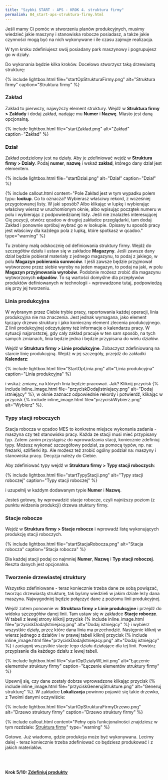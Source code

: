```yaml
---
title: "Szybki START - APS - KROK 4. struktura firmy"
permalink: 04_start-aps-struktura-firmy.html 
---
```


Jeśli mamy Ci pomóc w stworzeniu planów produkcyjnych, musimy wiedzieć jakie maszyny i stanowiska robocze posiadasz, a także jakie czynności mogą być na nich wykonywane i ile czasu zajmuje realizacja.

W tym kroku zdefiniujesz swój posiadany park maszynowy i pogrupujesz go w działy.

Do wykonania będzie kilka kroków. Docelowo stworzysz taką drzewiastą strukturę:

{% include lightbox.html file="startOpStrukturaFirmy.png" alt="Struktura firmy" caption="Struktura firmy" %} 


### Zakład

Zakład to pierwszy, najwyższy element struktury. Wejdź w **Struktura firmy > Zakłady** i dodaj zakład, nadając mu **Numer** i **Nazwę**. Miasto jest daną opcjonalną.

{% include lightbox.html file="startZaklad.png" alt="Zakład" caption="Zakład" %}


### Dział 

Zakład podzielony jest na działy. Aby je zdefiniować wejdź w **Struktura firmy > Działy**. Podaj **numer**, **nazwę** i wskaż **zakład**, którego dany dział jest elementem.

{% include lightbox.html file="startDzial.png" alt="Dział" caption="Dział" %}

{% include callout.html content="Pole Zakład jest w tym wypadku polem typu: **lookup**. Co to oznacza? Wybierasz właściwy rekord, z wcześniej przygotowanej listy. W jaki sposób? Albo klikając w lupkę i wybierając właściwy wiersz w uruchomionym oknie, albo wpisując początek numeru w polu i wybierając z podpowiedzianej listy. Jeśli nie znalazłeś interesującej Cię pozycji, otwórz qcadoo w drugiej zakładce przeglądarki, tam dodaj Zakład i ponownie spróbuj wybrać go w lookupie. Opisany tu sposób pracy jest właściwy dla każdego pola z lupką, które spotkasz w qcadoo." type="warning" %}

Tu zrobimy małą odskocznię od definiowania struktury firmy. Wejdź do szczegółów działu i ustaw się w zakładce **Magazyny**. Jeśli zawsze dany dział będzie pobierał materiały z jednego magazynu, to podaj z jakiego, w polu **Magazyn pobierania surowców**. I jeśli zawsze będzie przyjmował wytworzone przez siebie wyroby na jeden magazyn, to podaj na jaki, w polu **Magazyn przyjmowania wyrobów**. Podobnie możesz zrobić dla magazynu wytworzonych **odpadów**. To są wartości domyślne dla przepływów produktów definiowanych w technologii - wprowadzone tutaj, podpowiedzą się przy jej tworzeniu.

### Linia produkcyjna

W wybranym przez Ciebie trybie pracy, raportowania każdej operacji, linia produkcyjna nie ma znaczenia. Jest jednak wymagana, jako element łączący drzewo struktury i jako konieczny element zlecenia produkcyjnego. Z linii produkcyjnej odczytujemy też informacje o kalendarzu pracy.
W sytuacji najprostszej, gdy cały zakład pracuje w ten sam sposób, na tych samych zmianach, linia będzie jedna i będzie przypisana do wielu działów.

Wejdź w **Struktura firmy > Linie produkcyjne**. Zobaczysz zdefiniowaną na starcie linię produkcyjną. Wejdź w jej szczegóły, przejdź do zakładki **Kalendarz**:

{% include lightbox.html file="StartOpLinia.png" alt="Linia produkcyjna" caption="Linia produkcyjna" %}

i wskaż zmiany, na których linia będzie pracować. Jak? Kliknij przycisk {% include inline_image.html file="przyciskDodajIstniejacy.png" alt="Dodaj istniejący" %}, w oknie zaznacz odpowiednie rekordy i potwierdź, klikając w przycisk {% include inline_image.html file="przyciskWybierz.png" alt="Wybierz" %}.

### Typy stacji roboczych

Stacja robocza w qcadoo MES to konkretne miejsce wykonania zadania - maszyna czy też stanowisko pracy. Każda ze stacji musi mieć przypisany typ. Zatem zanim przystąpisz do wprowadzania stacji, koniecznie zdefiniuj typy. Możesz wykonać szczegółowy podział, za pomocą typów, np. na: frezarki, szlifierki itp. Ale możesz też zrobić ogólny podział na: maszyny i stanowiska pracy. Decyzja należy do Ciebie.

Aby zdefiniować typy wejdź w **Struktura firmy > Typy stacji roboczych**:

{% include lightbox.html file="startTypyStacji.png" alt="Typy stacji roboczej" caption="Typy stacji roboczej" %}

i uzupełnij w każdym dodawanym typie **Numer** i **Nazwę**.

Jesteś gotowy, by wprowadzić stacje robocze, czyli najniższy poziom (z punktu widzenia produkcji) drzewa stuktury firmy.

### Stacje robocze

Wejdź w **Struktura firmy > Stacje robocze** i wprowadź listę wykonujących produkcję stacji roboczych.

{% include lightbox.html file="startStacjaRobocza.png" alt="Stacja robocza" caption="Stacja robocza" %}

Dla każdej stacji podaj co najmniej **Numer**, **Nazwę** i **Typ stacji roboczej**. Reszta danych jest opcjonalna.

### Tworzenie drzewiastej struktury

Wszystko zdefiniowane - teraz koniecznie trzeba dane ze sobą powiązać, tworząc drzewiastą strukturę, tak byśmy wiedzieli w jakim dziale leży dana maszyna. Najwygodniej będzie połączyć dane z poziomu linii produkcyjnej.

Wejdź zatem ponownie w: **Struktura firmy > Linie produkcyjne** i przejdź do widoku szczegółów danej linii. Tam ustaw się w zakładce **Stacje robocze**. W tabeli z lewej strony kliknij przycisk {% include inline_image.html file="przyciskDodajIstniejacy.png" alt="Dodaj istniejący" %} i wybierz wszystkie działy, przez które dana linia ma przechodzić. Następnie kliknij w wiersz jednego z działów i w prawej tabeli kliknij przycisk {% include inline_image.html file="przyciskDodajIstniejacy.png" alt="Dodaj istniejący" %} i zaciągnij wszystkie stacje tego działu działające dla tej linii. Powtórz przypisanie dla każdego działu z lewej tabeli. 


{% include lightbox.html file="startOpDzialyWLinii.png" alt="Łączenie elementów struktury firmy" caption="Łączenie elementów struktury firmy" %}

Upewnij się, czy dane zostały dobrze wprowadzone klikając przycisk {% include inline_image.html file="przyciskGenerujStrukture.png" alt="Generuj strukturę" %}. W zakładce **Lokalizacja** powinno pojawić się takie drzewko, z Twoimi danymi oczywiście:

{% include lightbox.html file="startOpStrukturaFirmyDrzewo.png" alt="Drzewo struktury firmy" caption="Drzewo struktury firmy" %}

{% include callout.html content="Pełny opis funkcjonalności znajdziesz w tym rozdziale: [Struktura firmy](/struktura-firmy)" type="warning" %}

Gotowe. Już wiadomo, gdzie produkcja może być wykonywana. Lecimy dalej - teraz koniecznie trzeba zdefiniować co będziesz produkować i z jakich materiałów.


<br/>
<br/>

**Krok 5/10: [Zdefiniuj produkty](/05_start-aps-produkty)**

